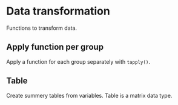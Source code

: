 # Data transformation #
Functions to transform data.

## Apply function per group ##
Apply a function for each group separately with `tapply()`.

## Table
Create summery tables from variables.
Table is a matrix data type.